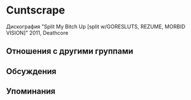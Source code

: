 # Cuntscrape

Дискография
"Split My Bitch Up [split w/GORESLUTS, REZUME, MORBID VISION]" 2011, Deathcore

## Отношения с другими группами


## Обсуждения


## Упоминания

